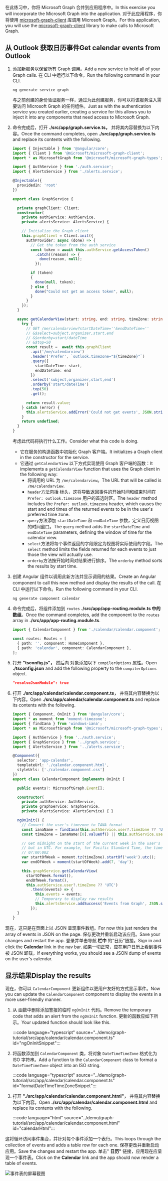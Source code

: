 <!-- markdownlint-disable MD002 MD041 -->

<span data-ttu-id="4ed21-101">在此练习中，你将 Microsoft Graph 合并到应用程序中。</span><span class="sxs-lookup"><span data-stu-id="4ed21-101">In this exercise you will incorporate the Microsoft Graph into the application.</span></span> <span data-ttu-id="4ed21-102">对于此应用程序，你将使用 [microsoft-graph-client](https://github.com/microsoftgraph/msgraph-sdk-javascript) 库调用 Microsoft Graph。</span><span class="sxs-lookup"><span data-stu-id="4ed21-102">For this application, you will use the [microsoft-graph-client](https://github.com/microsoftgraph/msgraph-sdk-javascript) library to make calls to Microsoft Graph.</span></span>

## <a name="get-calendar-events-from-outlook"></a><span data-ttu-id="4ed21-103">从 Outlook 获取日历事件</span><span class="sxs-lookup"><span data-stu-id="4ed21-103">Get calendar events from Outlook</span></span>

1. <span data-ttu-id="4ed21-104">添加新服务以保留所有 Graph 调用。</span><span class="sxs-lookup"><span data-stu-id="4ed21-104">Add a new service to hold all of your Graph calls.</span></span> <span data-ttu-id="4ed21-105">在 CLI 中运行以下命令。</span><span class="sxs-lookup"><span data-stu-id="4ed21-105">Run the following command in your CLI.</span></span>

    ```Shell
    ng generate service graph
    ```

    <span data-ttu-id="4ed21-106">与之前创建的身份验证服务一样，通过为此创建服务，你可以将该服务注入需要访问 Microsoft Graph 的任何组件。</span><span class="sxs-lookup"><span data-stu-id="4ed21-106">Just as with the authentication service you created earlier, creating a service for this allows you to inject it into any components that need access to Microsoft Graph.</span></span>

1. <span data-ttu-id="4ed21-107">命令完成后，打开 **./src/app/graph.service.ts，** 并将其内容替换为以下内容。</span><span class="sxs-lookup"><span data-stu-id="4ed21-107">Once the command completes, open **./src/app/graph.service.ts** and replace its contents with the following.</span></span>

    ```typescript
    import { Injectable } from '@angular/core';
    import { Client } from '@microsoft/microsoft-graph-client';
    import * as MicrosoftGraph from '@microsoft/microsoft-graph-types';

    import { AuthService } from './auth.service';
    import { AlertsService } from './alerts.service';

    @Injectable({
      providedIn: 'root'
    })

    export class GraphService {

      private graphClient: Client;
      constructor(
        private authService: AuthService,
        private alertsService: AlertsService) {

        // Initialize the Graph client
        this.graphClient = Client.init({
          authProvider: async (done) => {
            // Get the token from the auth service
            const token = await this.authService.getAccessToken()
              .catch((reason) => {
                done(reason, null);
              });

            if (token)
            {
              done(null, token);
            } else {
              done("Could not get an access token", null);
            }
          }
        });
      }

      async getCalendarView(start: string, end: string, timeZone: string): Promise<MicrosoftGraph.Event[] | undefined> {
        try {
          // GET /me/calendarview?startDateTime=''&endDateTime=''
          // &$select=subject,organizer,start,end
          // &$orderby=start/dateTime
          // &$top=50
          const result =  await this.graphClient
            .api('/me/calendarview')
            .header('Prefer', `outlook.timezone="${timeZone}"`)
            .query({
              startDateTime: start,
              endDateTime: end
            })
            .select('subject,organizer,start,end')
            .orderby('start/dateTime')
            .top(50)
            .get();

          return result.value;
        } catch (error) {
          this.alertsService.addError('Could not get events', JSON.stringify(error, null, 2));
        }
        return undefined;
      }
    }
    ```

    <span data-ttu-id="4ed21-108">考虑此代码将执行什么工作。</span><span class="sxs-lookup"><span data-stu-id="4ed21-108">Consider what this code is doing.</span></span>

    - <span data-ttu-id="4ed21-109">它在服务的构造函数中初始化 Graph 客户端。</span><span class="sxs-lookup"><span data-stu-id="4ed21-109">It initializes a Graph client in the constructor for the service.</span></span>
    - <span data-ttu-id="4ed21-110">它通过 `getCalendarView` 以下方式实现使用 Graph 客户端的函数：</span><span class="sxs-lookup"><span data-stu-id="4ed21-110">It implements a `getCalendarView` function that uses the Graph client in the following way:</span></span>
      - <span data-ttu-id="4ed21-111">将调用的 URL 为 `/me/calendarview`。</span><span class="sxs-lookup"><span data-stu-id="4ed21-111">The URL that will be called is `/me/calendarview`.</span></span>
      - <span data-ttu-id="4ed21-112">`header`方法包括 标头，这将导致返回事件的开始时间和结束时间在 `Prefer: outlook.timezone` 用户的首选时区。</span><span class="sxs-lookup"><span data-stu-id="4ed21-112">The `header` method includes the `Prefer: outlook.timezone` header, which causes the start and end times of the returned events to be in the user's preferred time zone.</span></span>
      - <span data-ttu-id="4ed21-113">`query`方法添加 `startDateTime` 和 `endDateTime` 参数，定义日历视图的时间窗口。</span><span class="sxs-lookup"><span data-stu-id="4ed21-113">The `query` method adds the `startDateTime` and `endDateTime` parameters, defining the window of time for the calendar view.</span></span>
      - <span data-ttu-id="4ed21-114">`select`方法将每个事件返回的字段限定为视图将实际使用的字段。</span><span class="sxs-lookup"><span data-stu-id="4ed21-114">The `select` method limits the fields returned for each events to just those the view will actually use.</span></span>
      - <span data-ttu-id="4ed21-115">`orderby`方法按开始时间对结果进行排序。</span><span class="sxs-lookup"><span data-stu-id="4ed21-115">The `orderby` method sorts the results by start time.</span></span>

1. <span data-ttu-id="4ed21-116">创建 Angular 组件以调用此新方法并显示调用的结果。</span><span class="sxs-lookup"><span data-stu-id="4ed21-116">Create an Angular component to call this new method and display the results of the call.</span></span> <span data-ttu-id="4ed21-117">在 CLI 中运行以下命令。</span><span class="sxs-lookup"><span data-stu-id="4ed21-117">Run the following command in your CLI.</span></span>

    ```Shell
    ng generate component calendar
    ```

1. <span data-ttu-id="4ed21-118">命令完成后，将组件添加到 `routes` **./src/app/app-routing.module.ts 中的数组**。</span><span class="sxs-lookup"><span data-stu-id="4ed21-118">Once the command completes, add the component to the `routes` array in **./src/app/app-routing.module.ts**.</span></span>

    ```typescript
    import { CalendarComponent } from './calendar/calendar.component';

    const routes: Routes = [
      { path: '', component: HomeComponent },
      { path: 'calendar', component: CalendarComponent },
    ];
    ```

1. <span data-ttu-id="4ed21-119">打开 **"tsconfig.js"，** 然后向 对象添加以下 `compilerOptions` 属性。</span><span class="sxs-lookup"><span data-stu-id="4ed21-119">Open **./tsconfig.json** and add the following property to the `compilerOptions` object.</span></span>

    ```json
    "resolveJsonModule": true
    ```

1. <span data-ttu-id="4ed21-120">打开 **./src/app/calendar/calendar.component.ts，** 并将其内容替换为以下内容。</span><span class="sxs-lookup"><span data-stu-id="4ed21-120">Open **./src/app/calendar/calendar.component.ts** and replace its contents with the following.</span></span>

    ```typescript
    import { Component, OnInit } from '@angular/core';
    import * as moment from 'moment-timezone';
    import { findIana } from 'windows-iana';
    import * as MicrosoftGraph from '@microsoft/microsoft-graph-types';

    import { AuthService } from '../auth.service';
    import { GraphService } from '../graph.service';
    import { AlertsService } from '../alerts.service';

    @Component({
      selector: 'app-calendar',
      templateUrl: './calendar.component.html',
      styleUrls: ['./calendar.component.css']
    })
    export class CalendarComponent implements OnInit {

      public events?: MicrosoftGraph.Event[];

      constructor(
        private authService: AuthService,
        private graphService: GraphService,
        private alertsService: AlertsService) { }

      ngOnInit() {
        // Convert the user's timezone to IANA format
        const ianaName = findIana(this.authService.user?.timeZone ?? 'UTC');
        const timeZone = ianaName![0].valueOf() || this.authService.user?.timeZone || 'UTC';

        // Get midnight on the start of the current week in the user's timezone,
        // but in UTC. For example, for Pacific Standard Time, the time value would be
        // 07:00:00Z
        var startOfWeek = moment.tz(timeZone).startOf('week').utc();
        var endOfWeek = moment(startOfWeek).add(7, 'day');

        this.graphService.getCalendarView(
          startOfWeek.format(),
          endOfWeek.format(),
          this.authService.user?.timeZone ?? 'UTC')
            .then((events) => {
              this.events = events;
              // Temporary to display raw results
              this.alertsService.addSuccess('Events from Graph', JSON.stringify(events, null, 2));
            });
      }
    }
    ```

<span data-ttu-id="4ed21-121">现在，这只是在页面上以 JSON 呈现事件数组。</span><span class="sxs-lookup"><span data-stu-id="4ed21-121">For now this just renders the array of events in JSON on the page.</span></span> <span data-ttu-id="4ed21-122">保存更改并重新启动该应用。</span><span class="sxs-lookup"><span data-stu-id="4ed21-122">Save your changes and restart the app.</span></span> <span data-ttu-id="4ed21-123">登录并单击导航 **栏中** 的"日历"链接。</span><span class="sxs-lookup"><span data-stu-id="4ed21-123">Sign in and click the **Calendar** link in the nav bar.</span></span> <span data-ttu-id="4ed21-124">如果一切正常，应在用户日历上看到事件被 JSON 卸载。</span><span class="sxs-lookup"><span data-stu-id="4ed21-124">If everything works, you should see a JSON dump of events on the user's calendar.</span></span>

## <a name="display-the-results"></a><span data-ttu-id="4ed21-125">显示结果</span><span class="sxs-lookup"><span data-stu-id="4ed21-125">Display the results</span></span>

<span data-ttu-id="4ed21-126">现在，你可以 `CalendarComponent` 更新组件以更用户友好的方式显示事件。</span><span class="sxs-lookup"><span data-stu-id="4ed21-126">Now you can update the `CalendarComponent` component to display the events in a more user-friendly manner.</span></span>

1. <span data-ttu-id="4ed21-127">从 函数中删除添加警报的临时 `ngOnInit` 代码。</span><span class="sxs-lookup"><span data-stu-id="4ed21-127">Remove the temporary code that adds an alert from the `ngOnInit` function.</span></span> <span data-ttu-id="4ed21-128">更新的函数应如下所示。</span><span class="sxs-lookup"><span data-stu-id="4ed21-128">Your updated function should look like this.</span></span>

    :::code language="typescript" source="../demo/graph-tutorial/src/app/calendar/calendar.component.ts" id="ngOnInitSnippet":::

1. <span data-ttu-id="4ed21-129">将函数添加到 `CalendarComponent` 类，将对象 `DateTimeTimeZone` 格式化为 ISO 字符串。</span><span class="sxs-lookup"><span data-stu-id="4ed21-129">Add a function to the `CalendarComponent` class to format a `DateTimeTimeZone` object into an ISO string.</span></span>

    :::code language="typescript" source="../demo/graph-tutorial/src/app/calendar/calendar.component.ts" id="formatDateTimeTimeZoneSnippet":::

1. <span data-ttu-id="4ed21-130">打开 **"./src/app/calendar/calendar.component.html"，** 并将其内容替换为以下内容。</span><span class="sxs-lookup"><span data-stu-id="4ed21-130">Open **./src/app/calendar/calendar.component.html** and replace its contents with the following.</span></span>

    :::code language="html" source="../demo/graph-tutorial/src/app/calendar/calendar.component.html" id="calendarHtml":::

<span data-ttu-id="4ed21-131">这将循环访问事件集合，并针对每个事件添加一个表行。</span><span class="sxs-lookup"><span data-stu-id="4ed21-131">This loops through the collection of events and adds a table row for each one.</span></span> <span data-ttu-id="4ed21-132">保存更改并重新启动应用。</span><span class="sxs-lookup"><span data-stu-id="4ed21-132">Save the changes and restart the app.</span></span> <span data-ttu-id="4ed21-133">单击" **日历"** 链接，应用现在应呈现一个事件表。</span><span class="sxs-lookup"><span data-stu-id="4ed21-133">Click on the **Calendar** link and the app should now render a table of events.</span></span>

![事件表的屏幕截图](./images/add-msgraph-01.png)
